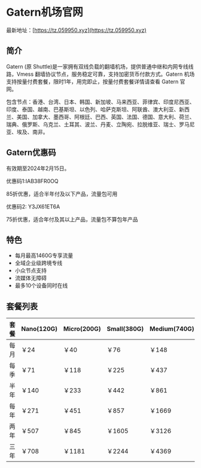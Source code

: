 # Gatern机场官网

最新地址：[https://tz.059950.xyz](https://tz.059950.xyz)

## 简介

Gatern (原 Shuttle)是一家拥有双线负载的翻墙机场，提供普通中继和内网专线线路，Vmess 翻墙协议节点，服务稳定可靠，支持加密货币付款方式。Gatern 机场支持按量付费套餐，限时1年，用完即止，按量付费套餐详情请查看 Gatern 官网。

包含节点：香港、台湾、日本、韩国、新加坡、马来西亚、菲律宾、印度尼西亚、印度、泰国、越南、巴基斯坦、以色列、哈萨克斯坦、阿联酋、澳大利亚、新西兰、美国、加拿大、墨西哥、阿根廷、巴西、英国、法国、德国、意大利、荷兰、瑞典、俄罗斯、乌克兰、土耳其、波兰、丹麦、立陶宛、拉脱维亚、瑞士、罗马尼亚、埃及、南非。

## Gatern优惠码

有效期至2024年2月15日。

优惠码1:IAB38FR0OQ

85折优惠，适合半年付及以下产品，流量包可用

优惠码2: Y3JX61ET6A

75折优惠，适合年付及其以上产品，流量包不算包年产品

## 特色

* 每月最高1460G专享流量
* 全域企业级跨境专线
* 小众节点支持
* 流媒体无障碍
* 最多10个设备同时在线

## 套餐列表

|套餐|Nano(120G)|Micro(200G)|Small(380G)|Medium(740G)|Large(1460G)|
|----|----|----|----|----|----|
|每月|￥24|￥40|￥76|￥148|￥292|
|每季|￥71|￥118|￥225|￥437|￥863|
|半年|￥140|￥233|￥442|￥861|￥1699|
|每年|￥271|￥451|￥857|￥1669|￥3294|
|两年|￥507|￥845|￥1605|￥3126|￥6167|
|三年|￥708|￥1181|￥2244|￥4369|￥8620|
